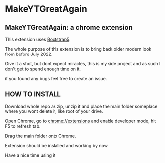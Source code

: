 # MakeYTGreatAgain
## MakeYTGreatAgain: a chrome extension

This extension uses [Bootstrap5](https://getbootstrap.com/).


The whole purpose of this extension is to bring back older modern look from before July 2022.

Give it a shot, but dont expect miracles, this is my side project and as such I don't get to spend enough time on it.

if you found any bugs feel free to create an issue.


## HOW TO INSTALL
Download whole repo as zip, unzip it and place the main folder someplace where you wont delete it, like root of your drive.

Open Chrome, go to [chrome://extensions](chrome://extensions) and enable developer mode, hit F5 to refresh tab.

Drag the main folder onto Chrome.

Extension should be installed and working by now.

Have a nice time using it
